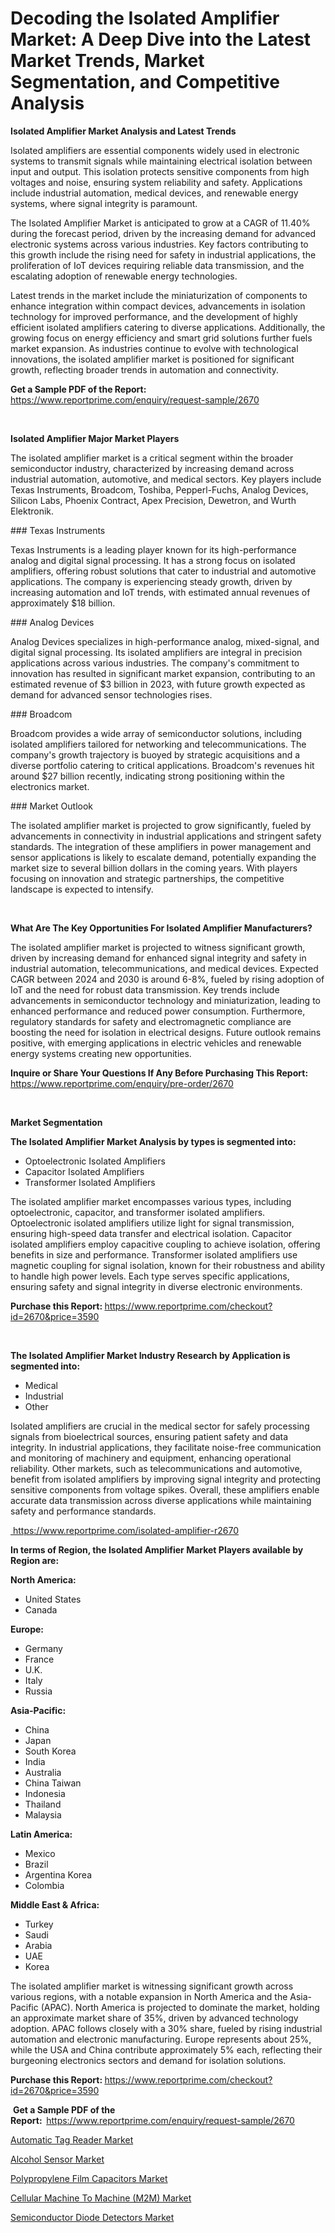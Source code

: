 <p><h1>Decoding the Isolated Amplifier Market: A Deep Dive into the Latest Market Trends, Market Segmentation, and Competitive Analysis</h1></p><p><strong>Isolated Amplifier Market Analysis and Latest Trends</strong></p>
<p><p>Isolated amplifiers are essential components widely used in electronic systems to transmit signals while maintaining electrical isolation between input and output. This isolation protects sensitive components from high voltages and noise, ensuring system reliability and safety. Applications include industrial automation, medical devices, and renewable energy systems, where signal integrity is paramount.</p><p>The Isolated Amplifier Market is anticipated to grow at a CAGR of 11.40% during the forecast period, driven by the increasing demand for advanced electronic systems across various industries. Key factors contributing to this growth include the rising need for safety in industrial applications, the proliferation of IoT devices requiring reliable data transmission, and the escalating adoption of renewable energy technologies. </p><p>Latest trends in the market include the miniaturization of components to enhance integration within compact devices, advancements in isolation technology for improved performance, and the development of highly efficient isolated amplifiers catering to diverse applications. Additionally, the growing focus on energy efficiency and smart grid solutions further fuels market expansion. As industries continue to evolve with technological innovations, the isolated amplifier market is positioned for significant growth, reflecting broader trends in automation and connectivity.</p></p>
<p><strong>Get a Sample PDF of the Report:&nbsp;</strong> <a href="https://www.reportprime.com/enquiry/request-sample/2670">https://www.reportprime.com/enquiry/request-sample/2670</a></p>
<p>&nbsp;</p>
<p><strong>Isolated Amplifier Major Market Players</strong></p>
<p><p>The isolated amplifier market is a critical segment within the broader semiconductor industry, characterized by increasing demand across industrial automation, automotive, and medical sectors. Key players include Texas Instruments, Broadcom, Toshiba, Pepperl-Fuchs, Analog Devices, Silicon Labs, Phoenix Contract, Apex Precision, Dewetron, and Wurth Elektronik.</p><p>### Texas Instruments</p><p>Texas Instruments is a leading player known for its high-performance analog and digital signal processing. It has a strong focus on isolated amplifiers, offering robust solutions that cater to industrial and automotive applications. The company is experiencing steady growth, driven by increasing automation and IoT trends, with estimated annual revenues of approximately $18 billion.</p><p>### Analog Devices</p><p>Analog Devices specializes in high-performance analog, mixed-signal, and digital signal processing. Its isolated amplifiers are integral in precision applications across various industries. The company's commitment to innovation has resulted in significant market expansion, contributing to an estimated revenue of $3 billion in 2023, with future growth expected as demand for advanced sensor technologies rises.</p><p>### Broadcom</p><p>Broadcom provides a wide array of semiconductor solutions, including isolated amplifiers tailored for networking and telecommunications. The company's growth trajectory is buoyed by strategic acquisitions and a diverse portfolio catering to critical applications. Broadcom's revenues hit around $27 billion recently, indicating strong positioning within the electronics market.</p><p>### Market Outlook</p><p>The isolated amplifier market is projected to grow significantly, fueled by advancements in connectivity in industrial applications and stringent safety standards. The integration of these amplifiers in power management and sensor applications is likely to escalate demand, potentially expanding the market size to several billion dollars in the coming years. With players focusing on innovation and strategic partnerships, the competitive landscape is expected to intensify.</p></p>
<p>&nbsp;</p>
<p><strong>What Are The Key Opportunities For Isolated Amplifier Manufacturers?</strong></p>
<p><p>The isolated amplifier market is projected to witness significant growth, driven by increasing demand for enhanced signal integrity and safety in industrial automation, telecommunications, and medical devices. Expected CAGR between 2024 and 2030 is around 6-8%, fueled by rising adoption of IoT and the need for robust data transmission. Key trends include advancements in semiconductor technology and miniaturization, leading to enhanced performance and reduced power consumption. Furthermore, regulatory standards for safety and electromagnetic compliance are boosting the need for isolation in electrical designs. Future outlook remains positive, with emerging applications in electric vehicles and renewable energy systems creating new opportunities.</p></p>
<p><strong>Inquire or Share Your Questions If Any Before Purchasing This Report:</strong> <a href="https://www.reportprime.com/enquiry/pre-order/2670">https://www.reportprime.com/enquiry/pre-order/2670</a></p>
<p>&nbsp;</p>
<p><strong>Market Segmentation</strong></p>
<p><strong>The Isolated Amplifier Market Analysis by types is segmented into:</strong></p>
<p><ul><li>Optoelectronic Isolated Amplifiers</li><li>Capacitor Isolated Amplifiers</li><li>Transformer Isolated Amplifiers</li></ul></p>
<p><p>The isolated amplifier market encompasses various types, including optoelectronic, capacitor, and transformer isolated amplifiers. Optoelectronic isolated amplifiers utilize light for signal transmission, ensuring high-speed data transfer and electrical isolation. Capacitor isolated amplifiers employ capacitive coupling to achieve isolation, offering benefits in size and performance. Transformer isolated amplifiers use magnetic coupling for signal isolation, known for their robustness and ability to handle high power levels. Each type serves specific applications, ensuring safety and signal integrity in diverse electronic environments.</p></p>
<p><strong>Purchase this Report:&nbsp;</strong><a href="https://www.reportprime.com/checkout?id=2670&price=3590">https://www.reportprime.com/checkout?id=2670&price=3590</a></p>
<p>&nbsp;</p>
<p><strong>The Isolated Amplifier Market Industry Research by Application is segmented into:</strong></p>
<p><ul><li>Medical</li><li>Industrial</li><li>Other</li></ul></p>
<p><p>Isolated amplifiers are crucial in the medical sector for safely processing signals from bioelectrical sources, ensuring patient safety and data integrity. In industrial applications, they facilitate noise-free communication and monitoring of machinery and equipment, enhancing operational reliability. Other markets, such as telecommunications and automotive, benefit from isolated amplifiers by improving signal integrity and protecting sensitive components from voltage spikes. Overall, these amplifiers enable accurate data transmission across diverse applications while maintaining safety and performance standards.</p></p>
<p><a href="https://www.reportprime.com/isolated-amplifier-r2670">&nbsp;https://www.reportprime.com/isolated-amplifier-r2670</a></p>
<p><strong>In terms of Region, the Isolated Amplifier Market Players available by Region are:</strong></p>
<p>
    <p> <strong> North America: </strong>
        <ul>
            <li>United States</li>
            <li>Canada</li>
        </ul>
        </p> 
    <p> <strong> Europe: </strong>
        <ul>
            <li>Germany</li>
            <li>France</li>
            <li>U.K.</li>
            <li>Italy</li>
            <li>Russia</li>
        </ul>
        </p> 
    <p> <strong> Asia-Pacific: </strong>
        <ul>
            <li>China</li>
            <li>Japan</li>
            <li>South Korea</li>
            <li>India</li>
            <li>Australia</li>
            <li>China Taiwan</li>
            <li>Indonesia</li>
            <li>Thailand</li>
            <li>Malaysia</li>
        </ul>
        </p> 
    <p> <strong> Latin America: </strong>
        <ul>
            <li>Mexico</li>
            <li>Brazil</li>
            <li>Argentina Korea</li>
            <li>Colombia</li>
        </ul>
        </p> 
    <p> <strong> Middle East & Africa: </strong>
        <ul>
            <li>Turkey</li>
            <li>Saudi</li>
            <li>Arabia</li>
            <li>UAE</li>
            <li>Korea</li>
        </ul>
    </p>
    </p>
<p><p>The isolated amplifier market is witnessing significant growth across various regions, with a notable expansion in North America and the Asia-Pacific (APAC). North America is projected to dominate the market, holding an approximate market share of 35%, driven by advanced technology adoption. APAC follows closely with a 30% share, fueled by rising industrial automation and electronic manufacturing. Europe represents about 25%, while the USA and China contribute approximately 5% each, reflecting their burgeoning electronics sectors and demand for isolation solutions.</p></p>
<p><strong>Purchase this Report: </strong><a href="https://www.reportprime.com/checkout?id=2670&price=3590">https://www.reportprime.com/checkout?id=2670&price=3590</a></p>
<p>&nbsp;<strong>Get a Sample PDF of the Report:&nbsp;&nbsp;</strong><a href="https://www.reportprime.com/enquiry/request-sample/2670">https://www.reportprime.com/enquiry/request-sample/2670</a></p>
<p><strong></strong></p>
<p><p><a href="https://github.com/ashepherd82/Market-Research-Report-List-6/blob/main/automatic-tag-reader-market.md">Automatic Tag Reader Market</a></p><p><a href="https://www.linkedin.com/pulse/global-alcohol-sensor-market-trends-forecasts-strategic-analysis-lti5e?trackingId=UhlfJYOJTGKkql5L2JP5Mg%3D%3D">Alcohol Sensor Market</a></p><p><a href="https://www.linkedin.com/pulse/what-current-future-prospects-polypropylene-film-capacitors-market-qlrpe?trackingId=qCaBXPR0TSG%2Fu2W%2B8PmsFg%3D%3D">Polypropylene Film Capacitors Market</a></p><p><a href="https://issuu.com/reportprime-2/docs/cellular-machine-to-machine-m2m-mar_0ccbf4005fdab0">Cellular Machine To Machine (M2M) Market</a></p><p><a href="https://github.com/JakirUddin651/Market-Research-Report-List-1/blob/main/semiconductor-diode-detectors-market.md">Semiconductor Diode Detectors Market</a></p></p>